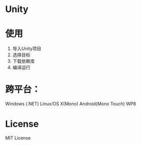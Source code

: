 # Unity

# 使用

1. 导入Unity项目
2. 选择目标
3. 下载依赖库
4. 编译运行

# 跨平台：
Windows (.NET) Linux/OS X(Mono) Android(Mono Touch) WP8

# License

MIT License